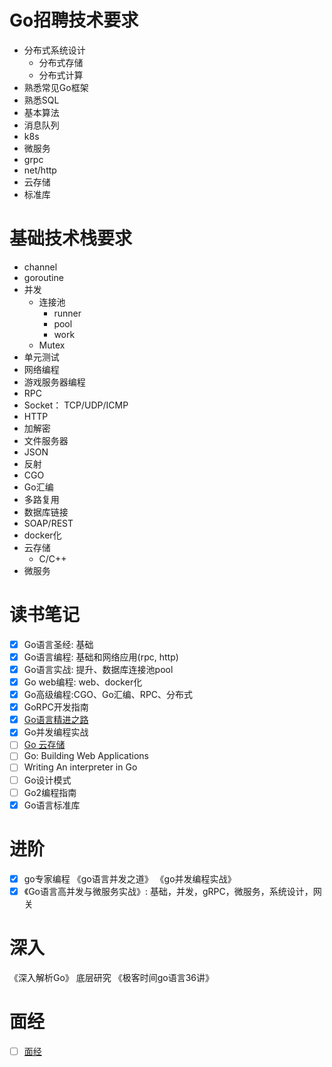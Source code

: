# Go招聘技术要求
- 分布式系统设计
    - 分布式存储
    - 分布式计算
- 熟悉常见Go框架
- 熟悉SQL
- 基本算法
- 消息队列
- k8s
- 微服务
- grpc
- net/http
- 云存储
- 标准库

# 基础技术栈要求
- channel
- goroutine
- 并发
	- 连接池
		- runner
		- pool
		- work
	- Mutex
- 单元测试
- 网络编程
- 游戏服务器编程
- RPC
- Socket： TCP/UDP/ICMP
- HTTP
- 加解密
- 文件服务器
- JSON
- 反射
- CGO
- Go汇编
- 多路复用
- 数据库链接
- SOAP/REST
- docker化
- 云存储
	- C/C++
- 微服务


# 读书笔记
- [x] Go语言圣经: 基础
- [x] Go语言编程: 基础和网络应用(rpc, http)
- [x] Go语言实战: 提升、数据库连接池pool
- [x] Go web编程: web、docker化
- [x] Go高级编程:CGO、Go汇编、RPC、分布式
- [x] GoRPC开发指南
- [x] [Go语言精进之路](https://golang.coding3min.com/books-share/)
- [x] Go并发编程实战
- [ ] [Go 云存储](https://www.qiyacloud.cn/)
- [ ] Go: Building Web Applications
- [ ] Writing An interpreter in Go
- [ ] Go设计模式
- [ ] Go2编程指南
- [x] Go语言标准库

# 进阶
- [x] go专家编程
《go语言并发之道》
《go并发编程实战》
- [x] 《Go语言高并发与微服务实战》: 基础，并发，gRPC，微服务，系统设计，网关

# 深入
《深入解析Go》 底层研究
《极客时间go语言36讲》

# 面经
- [ ] [面经](https://leetcode.coding3min.com/readme/)